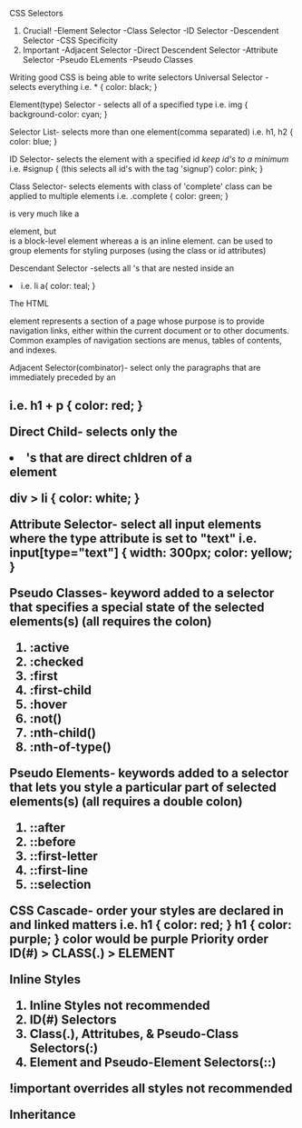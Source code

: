 CSS Selectors

1. Crucial!
  -Element Selector
  -Class Selector
  -ID Selector
  -Descendent Selector
  -CSS Specificity
2. Important
  -Adjacent Selector
  -Direct Descendent Selector
  -Attribute Selector
  -Pseudo ELements
  -Pseudo Classes

Writing good CSS is being able to write selectors 
Universal Selector - selects everything
i.e. * { 
    color: black;
    }

Element(type) Selector - selects all of a specified type
i.e. img {
  background-color: cyan;
}

Selector List- selects more than one element(comma separated)
i.e. h1, h2 {
  color: blue;
}

ID Selector- selects the element with a specified id
*keep id's to a minimum*
i.e. #signup {    (this selects all id's with the tag 'signup')
  color: pink;
}

Class Selector- selects elements with class of 'complete'
class can be applied to multiple elements
i.e. .complete {
  color: green;
}

 <span> is very much like a <div> element, but <div> is a block-level element whereas a <span> is an inline element.
  <span> can be used to group elements for styling purposes (using the class or id attributes)

Descendant Selector -selects all <a>'s that are nested inside an <li>
i.e. li a{
  color: teal;
}

The HTML <nav> element represents a section of a page whose purpose is to provide navigation links, either within the current document or to other documents. Common examples of navigation sections are menus, tables of contents, and indexes.

Adjacent Selector(combinator)- select only the paragraphs that are immediately preceded by an <h1>
i.e. h1 + p {
  color: red;
}

Direct Child- selects only the <li>'s that are direct chldren of a <div> element

div > li {
  color: white;
}

Attribute Selector- select all input elements where the type attribute is set to "text"
i.e. input[type="text"] {
  width: 300px;
  color: yellow;
}

Pseudo Classes- keyword added to a selector that specifies a special state of the selected elements(s)
(all requires the colon)
1. :active
2. :checked
3. :first
4. :first-child
5. :hover
6. :not()
7. :nth-child()
8. :nth-of-type()

Pseudo Elements- keywords added to a selector that lets you style a particular part of selected elements(s)
(all requires a double colon)
1. ::after
2. ::before
3. ::first-letter
4. ::first-line
5. ::selection

CSS Cascade- order your styles are declared in and linked matters
i.e.
h1 {
  color: red;
}
h1 {
  color: purple;
}
**color would be purple**
Priority order
ID(#) > CLASS(.) > ELEMENT

Inline Styles
1. Inline Styles **not recommended**
2. ID(#) Selectors
3. Class(.), Attritubes, & Pseudo-Class Selectors(:)
4. Element and Pseudo-Element Selectors(::)

!important overrides all styles **not recommended**

Inheritance

